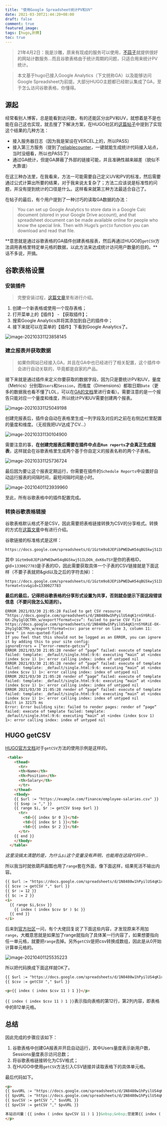 ```yaml
---
title: "使用Google Spreadsheet统计PV和UV"
date: 2021-03-30T21:44:20+08:00
draft: false
comment: true
featured_image: 
tags: [hugo,折腾]
toc: true
---
```

>21年4月2日：我是沙雕，原来有现成的服务可以使用，[不蒜子](https://busuanzi.ibruce.info/)就提供很好的网站计数服务...而且谷歌表格由于统计周期的问题，只适合用来统计PV统计。

>本文基于hugo已接入Google Analytics（下文统称GA）以及能够访问Google Spreadsheet为前提。大部分HUGO主题都已经默认集成了GA，至于怎么访问谷歌表格，你懂得。

## 源起
经常看别人博客，总是能看到访问数，有的还能区分出PV和UV，就想着是不是也能在自己这也实现，就去搜了下解决方案，在HUGO社区的[这篇帖子](https://discourse.gohugo.io/t/total-number-of-views/9729/4)中提到了实现这个结果的几种方法：

+ 接入服务器日志（因为我是架设在VERCEL上的，所以PASS）
+ 接入第三方服务（提到了[reliablecounter](https://www.reliablecounter.com/)，一键就能生成统计代码接入站点，当时没细看，所以也PASS了）
+ 通过GA统计，但是GA屏蔽了外部的链接可能，并且准确性越来越差（貌似不大靠谱）

在这三种办法里，在我看来，方法一可能需要自己定义UV和PV的标准，然后需要通过公式计算出所要的结果，对于我来说太复杂了；方法二应该说是标准性的问题，并没有提到统计的口径是什么。这样看来就第三种方法最适合自己了。

在帖子的最后，有个用户提到了一种讨巧的读取GA数据的办法：

> You can set up Google Analytics to store data in a Google Calc document (stored in your Google Drive account), and that spreadsheet document can be made available online for people who know the special link. Then with Hugo’s `getCSV` function you can download and read that file.

**意思就是通过谷歌表格的GA插件创建表格报表，然后再通过HUGO的`getCSV`方法调用表格里特定单元格的数据，以此方法来达成统计访问用户数量的目的。**话不多说，开搞。

## 谷歌表格设置

### 安装插件

> 完整安装过程，[这篇文章](https://developers.google.com/analytics/solutions/google-analytics-spreadsheet-add-on)里有进行介绍。

1. 创建一个新表格或使用一个现存表格；
2. 打开菜单上的【插件】 - 【获取插件】；
3. 搜索Google Analytics并将其添加到自己的插件中；
4. 接下来就可以在菜单的【插件】下看到Google Analytics了。

![image-20210331123858145](https://30924398.xyz:6001/images/2021/03/31/google-spreadsheet-addon.png#center)

### 建立报表并获取数据

> 如果你网站已经接入GA，并且在GA中也已经进行了相关配置，这个插件中会进行自动关联的，毕竟都是自家的产品。

接下来就是通过插件来定义你要获取的数据字段，因为只是要统计PV和UV，量度（Metrics）分别取`Users`和`Session`，而维度（Dimensions）都取日期`Date`（更多的数据我也看不懂了LOL，可以在[GA的文档](https://ga-dev-tools.appspot.com/dimensions-metrics-explorer/)里进行查看）。需要注意的是一个报告只能对应一个量度和维度，所以统计PV和UV需要创建两个报表。

![image-20210331125049198](https://30924398.xyz:6001/images/2021/03/31/ga-sets.png#center)

创建完报表后，插件会自动在表格里生成一列字段及对应的之前在右侧边栏里配置的量度和维度。（无视我把UV达成了CV...）

![image-20210331130104900](https://30924398.xyz:6001/images/2021/03/31/20210331130104.png#center)



需要注意的事，**在创建完报表后需要在插件中点击`Run reports`才会真正生成报表**，这样就会在谷歌表格里生成两个基于你自定义的报表名称的两个子表格。

![image-20210331125736724](https://30924398.xyz:6001/images/2021/03/31/20210331125748.png#center)

最后因为要让这个报表定期运行，你需要在插件的`Schedule Reports`中设置好自动运行报表的间隔时间，最短间隔时间是小时。

![image-20210401123939960](https://30924398.xyz:6001/images/2021/04/01/20210401123940.png#center)

至此，所有谷歌表格中的插件配置完成。

### 转换谷歌表格链接

谷歌表格默认格式不是CSV，因此需要把表格链接转换为CSV的分享格式。转换的方式在[这篇文章](https://www.highviewapps.com/blog/how-to-create-a-csv-or-excel-direct-download-link-in-google-sheets/)中有进行介绍。

谷歌链接的标准格式是这样：

``` plaintext
https://docs.google.com/spreadsheets/d/1Gztm9o8JEPibPWEDwH54qBG5kwj51ILDOk_dxK6uTSY/edit#gid=1330027783
```

其中 `1Gztm9o8JEPibPWEDwH54qBG5kwj51ILDOk_dxK6uTSY`是你的表格ID，gid=`1330027783`是子表的ID，因此需要获取具体一个子表的CSV链接就是下面这样（不要子表就把&gid以及之后的字符去掉）：

``` plaintext
https://docs.google.com/spreadsheets/d/1Gztm9o8JEPibPWEDwH54qBG5kwj51ILDOk_dxK6uTSY/export?format=tsv&gid=1330027783
```

**最后的最后，记得把谷歌表格的分享形式设置为共享，否则就会提示下面这段错误信息（不要问我怎么知道的）。**

```plaintext
ERROR 2021/03/30 21:05:28 Failed to get CSV resource “https://docs.google.com/spreadsheets/d/1N8480w1hPyilUS4qK1rnSY6RiE-OX-2hy1glQCTRh_w/export?format=csv”: failed to parse CSV file https://docs.google.com/spreadsheets/d/1N8480w1hPyilUS4qK1rnSY6RiE-OX-2hy1glQCTRh_w/export?format=csv: parse error on line 3, column 11: bare " in non-quoted-field
If you feel that this should not be logged as an ERROR, you can ignore it by adding this to your site config:
ignoreErrors = [“error-remote-getcsv”]
ERROR 2021/03/30 21:05:28 render of “page” failed: execute of template failed: template: _default/single.html:9:6: executing “main” at <index (index $csv 1) 1>: error calling index: index of untyped nil
ERROR 2021/03/30 21:05:28 render of “page” failed: execute of template failed: template: _default/single.html:9:6: executing “main” at <index (index $csv 1) 1>: error calling index: index of untyped nil
ERROR 2021/03/30 21:05:28 render of “page” failed: execute of template failed: template: _default/single.html:9:6: executing “main” at <index (index $csv 1) 1>: error calling index: index of untyped nil
ERROR 2021/03/30 21:05:28 render of “page” failed: execute of template failed: template: _default/single.html:9:6: executing “main” at <index (index $csv 1) 1>: error calling index: index of untyped nil
Built in 32175 ms
Error: Error building site: failed to render pages: render of “page” failed: execute of template failed: template: _default/single.html:9:6: executing “main” at <index (index $csv 1) 1>: error calling index: index of untyped nil
```



## HUGO getCSV

[HUGO官方文档](https://gohugo.io/templates/data-templates/#example-for-csv-files)对于`getCSV`方法的使用示例是这样的。

```html
 <table>
    <thead>
      <tr>
      <th>Name</th>
      <th>Position</th>
      <th>Salary</th>
      </tr>
    </thead>
    <tbody>
    {{ $url := "https://example.com/finance/employee-salaries.csv" }}
    {{ $sep := "," }}
    {{ range $i, $r := getCSV $sep $url }}
      <tr>
        <td>{{ index $r 0 }}</td>
        <td>{{ index $r 1 }}</td>
        <td>{{ index $r 2 }}</td>
      </tr>
    {{ end }}
    </tbody>
  </table>
```

*这里没搞太清楚的是，为什么`$i`这个变量没有声明，也能用在这段代码中...*

所以我当时就依葫芦画瓢也用了`range`套在外面，像下面这样，结果死活不输出内容。

```html
{{ $url := "https://docs.google.com/spreadsheets/d/1N8480w1hPyilUS4qK1rnSY6RiE-OX-2hy1glQCTRh_w/export?format=csv&gid=1124904396" }}
{{ $csv := getCSV "," $url }}
{{ $r := 12 }}
{{ $c := 2 }}
<i>
  {{ range $i,$csv }}
    {{ index ( index $csv $r ) $c }}   
  {{ end }}
</i>
```

后来到[官方社区](https://discourse.gohugo.io/t/getcsv-output-nothing/32052/2)一问，有个大佬回复说了下面这些内容，才发现原来不用加`range`，大概意思就是如果加了range就指向了具体某一行内容了，如果想要指向任一单元格，就要把`range`去掉。另外`getCSV`是把csv转换成数组，因此是从0开始计算单元格的。

![image-20210401125535223](https://30924398.xyz:6001/images/2021/04/01/image-20210401125535223.png#center)

所以把代码换成下面这样就OK了。

```html
{{ $url := "https://docs.google.com/spreadsheets/d/1N8480w1hPyilUS4qK1rnSY6RiE-OX-2hy1glQCTRh_w/export?format=csv&gid=1124904396"}}
{{ $csv := getCSV "," $url }}

<p>{{ index ( index $csv 11 ) 1 }}</p>
```

`{{ index ( index $csv 11 ) 1 }}`表示指向表格的第12行，第2列内容，即表格中的B12单元格。

## 总结

因此完成的步骤应该如下：

1. 谷歌表格中创建GA报表并开启自动运行，其中Users量度表示新用户数，Sessions量度表示访问总数；
2. 将谷歌表格链接转化为CSV格式；
3. 在HUGO中使用`getCSV`方法引入CSV链接并读取表格下的具体单元格。

最后代码如下。

```html
<p>
{{ $uvURL := "https://docs.google.com/spreadsheets/d/1N8480w1hPyilUS4qK1rnSY6RiE-OX-2hy1glQCTRh_w/export?format=csv&gid=1124904396" }}
{{ $pvURL := "https://docs.google.com/spreadsheets/d/1N8480w1hPyilUS4qK1rnSY6RiE-OX-2hy1glQCTRh_w/export?format=csv&gid=1100827646" }}
{{ $uvCSV := getCSV "," $uvURL }}
{{ $pvCSV := getCSV "," $pvURL }}

本站访问量：{{ index ( index $pvCSV 11 ) 1 }}&nbsp;&nbsp;您是第{{ index ( index $uvCSV 11 ) 1 }}位访问者
</p>
```


